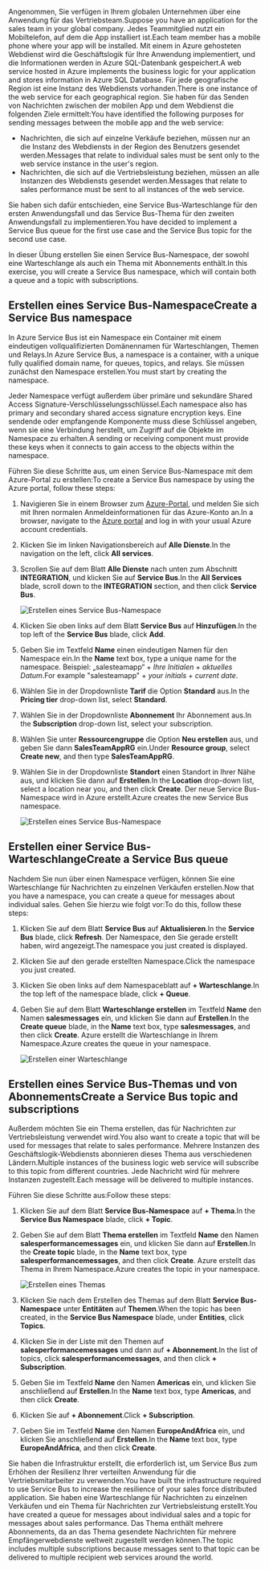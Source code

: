 <span data-ttu-id="0e07a-101">Angenommen, Sie verfügen in Ihrem globalen Unternehmen über eine Anwendung für das Vertriebsteam.</span><span class="sxs-lookup"><span data-stu-id="0e07a-101">Suppose you have an application for the sales team in your global company.</span></span> <span data-ttu-id="0e07a-102">Jedes Teammitglied nutzt ein Mobiltelefon, auf dem die App installiert ist.</span><span class="sxs-lookup"><span data-stu-id="0e07a-102">Each team member has a mobile phone where your app will be installed.</span></span> <span data-ttu-id="0e07a-103">Mit einem in Azure gehosteten Webdienst wird die Geschäftslogik für Ihre Anwendung implementiert, und die Informationen werden in Azure SQL-Datenbank gespeichert.</span><span class="sxs-lookup"><span data-stu-id="0e07a-103">A web service hosted in Azure implements the business logic for your application and stores information in Azure SQL Database.</span></span> <span data-ttu-id="0e07a-104">Für jede geografische Region ist eine Instanz des Webdiensts vorhanden.</span><span class="sxs-lookup"><span data-stu-id="0e07a-104">There is one instance of the web service for each geographical region.</span></span> <span data-ttu-id="0e07a-105">Sie haben für das Senden von Nachrichten zwischen der mobilen App und dem Webdienst die folgenden Ziele ermittelt:</span><span class="sxs-lookup"><span data-stu-id="0e07a-105">You have identified the following purposes for sending messages between the mobile app and the web service:</span></span>

- <span data-ttu-id="0e07a-106">Nachrichten, die sich auf einzelne Verkäufe beziehen, müssen nur an die Instanz des Webdiensts in der Region des Benutzers gesendet werden.</span><span class="sxs-lookup"><span data-stu-id="0e07a-106">Messages that relate to individual sales must be sent only to the web service instance in the user's region.</span></span>
- <span data-ttu-id="0e07a-107">Nachrichten, die sich auf die Vertriebsleistung beziehen, müssen an alle Instanzen des Webdiensts gesendet werden.</span><span class="sxs-lookup"><span data-stu-id="0e07a-107">Messages that relate to sales performance must be sent to all instances of the web service.</span></span>

<span data-ttu-id="0e07a-108">Sie haben sich dafür entschieden, eine Service Bus-Warteschlange für den ersten Anwendungsfall und das Service Bus-Thema für den zweiten Anwendungsfall zu implementieren.</span><span class="sxs-lookup"><span data-stu-id="0e07a-108">You have decided to implement a Service Bus queue for the first use case and the Service Bus topic for the second use case.</span></span>

<span data-ttu-id="0e07a-109">In dieser Übung erstellen Sie einen Service Bus-Namespace, der sowohl eine Warteschlange als auch ein Thema mit Abonnements enthält.</span><span class="sxs-lookup"><span data-stu-id="0e07a-109">In this exercise, you will create a Service Bus namespace, which will contain both a queue and a topic with subscriptions.</span></span>

## <a name="create-a-service-bus-namespace"></a><span data-ttu-id="0e07a-110">Erstellen eines Service Bus-Namespace</span><span class="sxs-lookup"><span data-stu-id="0e07a-110">Create a Service Bus namespace</span></span>

<span data-ttu-id="0e07a-111">In Azure Service Bus ist ein Namespace ein Container mit einem eindeutigen vollqualifizierten Domänennamen für Warteschlangen, Themen und Relays.</span><span class="sxs-lookup"><span data-stu-id="0e07a-111">In Azure Service Bus, a namespace is a container, with a unique fully qualified domain name, for queues, topics, and relays.</span></span> <span data-ttu-id="0e07a-112">Sie müssen zunächst den Namespace erstellen.</span><span class="sxs-lookup"><span data-stu-id="0e07a-112">You must start by creating the namespace.</span></span>

<span data-ttu-id="0e07a-113">Jeder Namespace verfügt außerdem über primäre und sekundäre Shared Access Signature-Verschlüsselungsschlüssel.</span><span class="sxs-lookup"><span data-stu-id="0e07a-113">Each namespace also has primary and secondary shared access signature encryption keys.</span></span> <span data-ttu-id="0e07a-114">Eine sendende oder empfangende Komponente muss diese Schlüssel angeben, wenn sie eine Verbindung herstellt, um Zugriff auf die Objekte im Namespace zu erhalten.</span><span class="sxs-lookup"><span data-stu-id="0e07a-114">A sending or receiving component must provide these keys when it connects to gain access to the objects within the namespace.</span></span>

<span data-ttu-id="0e07a-115">Führen Sie diese Schritte aus, um einen Service Bus-Namespace mit dem Azure-Portal zu erstellen:</span><span class="sxs-lookup"><span data-stu-id="0e07a-115">To create a Service Bus namespace by using the Azure portal, follow these steps:</span></span>

1. <span data-ttu-id="0e07a-116">Navigieren Sie in einem Browser zum [Azure-Portal](https://portal.azure.com/), und melden Sie sich mit Ihren normalen Anmeldeinformationen für das Azure-Konto an.</span><span class="sxs-lookup"><span data-stu-id="0e07a-116">In a browser, navigate to the [Azure portal](https://portal.azure.com/) and log in with your usual Azure account credentials.</span></span>

1. <span data-ttu-id="0e07a-117">Klicken Sie im linken Navigationsbereich auf **Alle Dienste**.</span><span class="sxs-lookup"><span data-stu-id="0e07a-117">In the navigation on the left, click **All services**.</span></span>

1. <span data-ttu-id="0e07a-118">Scrollen Sie auf dem Blatt **Alle Dienste** nach unten zum Abschnitt **INTEGRATION**, und klicken Sie auf **Service Bus**.</span><span class="sxs-lookup"><span data-stu-id="0e07a-118">In the **All Services** blade, scroll down to the **INTEGRATION** section, and then click **Service Bus**.</span></span>

    ![Erstellen eines Service Bus-Namespace](../media-draft/3-create-namespace-1.png)

1. <span data-ttu-id="0e07a-120">Klicken Sie oben links auf dem Blatt **Service Bus** auf **Hinzufügen**.</span><span class="sxs-lookup"><span data-stu-id="0e07a-120">In the top left of the **Service Bus** blade, click **Add**.</span></span>

1. <span data-ttu-id="0e07a-121">Geben Sie im Textfeld **Name** einen eindeutigen Namen für den Namespace ein.</span><span class="sxs-lookup"><span data-stu-id="0e07a-121">In the **Name** text box, type a unique name for the namespace.</span></span> <span data-ttu-id="0e07a-122">Beispiel: „salesteamapp“ + *Ihre Initialen* + *aktuelles Datum*.</span><span class="sxs-lookup"><span data-stu-id="0e07a-122">For example "salesteamapp" + *your initials* + *current date*.</span></span>

1. <span data-ttu-id="0e07a-123">Wählen Sie in der Dropdownliste **Tarif** die Option **Standard** aus.</span><span class="sxs-lookup"><span data-stu-id="0e07a-123">In the **Pricing tier** drop-down list, select **Standard**.</span></span>

1. <span data-ttu-id="0e07a-124">Wählen Sie in der Dropdownliste **Abonnement** Ihr Abonnement aus.</span><span class="sxs-lookup"><span data-stu-id="0e07a-124">In the **Subscription** drop-down list, select your subscription.</span></span>

1. <span data-ttu-id="0e07a-125">Wählen Sie unter **Ressourcengruppe** die Option **Neu erstellen** aus, und geben Sie dann **SalesTeamAppRG** ein.</span><span class="sxs-lookup"><span data-stu-id="0e07a-125">Under **Resource group**, select **Create new**, and then type **SalesTeamAppRG**.</span></span>

1. <span data-ttu-id="0e07a-126">Wählen Sie in der Dropdownliste **Standort** einen Standort in Ihrer Nähe aus, und klicken Sie dann auf **Erstellen**.</span><span class="sxs-lookup"><span data-stu-id="0e07a-126">In the **Location** drop-down list, select a location near you, and then click **Create**.</span></span> <span data-ttu-id="0e07a-127">Der neue Service Bus-Namespace wird in Azure erstellt.</span><span class="sxs-lookup"><span data-stu-id="0e07a-127">Azure creates the new Service Bus namespace.</span></span>

    ![Erstellen eines Service Bus-Namespace](../media-draft/3-create-namespace-2.png)

## <a name="create-a-service-bus-queue"></a><span data-ttu-id="0e07a-129">Erstellen einer Service Bus-Warteschlange</span><span class="sxs-lookup"><span data-stu-id="0e07a-129">Create a Service Bus queue</span></span>

<span data-ttu-id="0e07a-130">Nachdem Sie nun über einen Namespace verfügen, können Sie eine Warteschlange für Nachrichten zu einzelnen Verkäufen erstellen.</span><span class="sxs-lookup"><span data-stu-id="0e07a-130">Now that you have a namespace, you can create a queue for messages about individual sales.</span></span> <span data-ttu-id="0e07a-131">Gehen Sie hierzu wie folgt vor:</span><span class="sxs-lookup"><span data-stu-id="0e07a-131">To do this, follow these steps:</span></span>

1. <span data-ttu-id="0e07a-132">Klicken Sie auf dem Blatt **Service Bus** auf **Aktualisieren**.</span><span class="sxs-lookup"><span data-stu-id="0e07a-132">In the **Service Bus** blade, click **Refresh**.</span></span> <span data-ttu-id="0e07a-133">Der Namespace, den Sie gerade erstellt haben, wird angezeigt.</span><span class="sxs-lookup"><span data-stu-id="0e07a-133">The namespace you just created is displayed.</span></span>

1. <span data-ttu-id="0e07a-134">Klicken Sie auf den gerade erstellten Namespace.</span><span class="sxs-lookup"><span data-stu-id="0e07a-134">Click the namespace you just created.</span></span>

1. <span data-ttu-id="0e07a-135">Klicken Sie oben links auf dem Namespaceblatt auf **+ Warteschlange**.</span><span class="sxs-lookup"><span data-stu-id="0e07a-135">In the top left of the namespace blade, click **+ Queue**.</span></span>

1. <span data-ttu-id="0e07a-136">Geben Sie auf dem Blatt **Warteschlange erstellen** im Textfeld **Name** den Namen **salesmessages** ein, und klicken Sie dann auf **Erstellen**.</span><span class="sxs-lookup"><span data-stu-id="0e07a-136">In the **Create queue** blade, in the **Name** text box, type **salesmessages**, and then click **Create**.</span></span> <span data-ttu-id="0e07a-137">Azure erstellt die Warteschlange in Ihrem Namespace.</span><span class="sxs-lookup"><span data-stu-id="0e07a-137">Azure creates the queue in your namespace.</span></span>

    ![Erstellen einer Warteschlange](../media-draft/3-create-queue.png)

## <a name="create-a-service-bus-topic-and-subscriptions"></a><span data-ttu-id="0e07a-139">Erstellen eines Service Bus-Themas und von Abonnements</span><span class="sxs-lookup"><span data-stu-id="0e07a-139">Create a Service Bus topic and subscriptions</span></span>

<span data-ttu-id="0e07a-140">Außerdem möchten Sie ein Thema erstellen, das für Nachrichten zur Vertriebsleistung verwendet wird.</span><span class="sxs-lookup"><span data-stu-id="0e07a-140">You also want to create a topic that will be used for messages that relate to sales performance.</span></span> <span data-ttu-id="0e07a-141">Mehrere Instanzen des Geschäftslogik-Webdiensts abonnieren dieses Thema aus verschiedenen Ländern.</span><span class="sxs-lookup"><span data-stu-id="0e07a-141">Multiple instances of the business logic web service will subscribe to this topic from different countries.</span></span> <span data-ttu-id="0e07a-142">Jede Nachricht wird für mehrere Instanzen zugestellt.</span><span class="sxs-lookup"><span data-stu-id="0e07a-142">Each message will be delivered to multiple instances.</span></span>

<span data-ttu-id="0e07a-143">Führen Sie diese Schritte aus:</span><span class="sxs-lookup"><span data-stu-id="0e07a-143">Follow these steps:</span></span>

1. <span data-ttu-id="0e07a-144">Klicken Sie auf dem Blatt **Service Bus-Namespace** auf **+ Thema**.</span><span class="sxs-lookup"><span data-stu-id="0e07a-144">In the **Service Bus Namespace** blade, click **+ Topic**.</span></span>

1. <span data-ttu-id="0e07a-145">Geben Sie auf dem Blatt **Thema erstellen** im Textfeld **Name** den Namen **salesperformancemessages** ein, und klicken Sie dann auf **Erstellen**.</span><span class="sxs-lookup"><span data-stu-id="0e07a-145">In the **Create topic** blade, in the **Name** text box, type **salesperformancemessages**, and then click **Create**.</span></span> <span data-ttu-id="0e07a-146">Azure erstellt das Thema in Ihrem Namespace.</span><span class="sxs-lookup"><span data-stu-id="0e07a-146">Azure creates the topic in your namespace.</span></span>

    ![Erstellen eines Themas](../media-draft/3-create-topic.png)

1. <span data-ttu-id="0e07a-148">Klicken Sie nach dem Erstellen des Themas auf dem Blatt **Service Bus-Namespace** unter **Entitäten** auf **Themen**.</span><span class="sxs-lookup"><span data-stu-id="0e07a-148">When the topic has been created, in the **Service Bus Namespace** blade, under **Entities**, click **Topics**.</span></span>

1. <span data-ttu-id="0e07a-149">Klicken Sie in der Liste mit den Themen auf **salesperformancemessages** und dann auf **+ Abonnement**.</span><span class="sxs-lookup"><span data-stu-id="0e07a-149">In the list of topics, click **salesperformancemessages**, and then click **+ Subscription**.</span></span>

1. <span data-ttu-id="0e07a-150">Geben Sie im Textfeld **Name** den Namen **Americas** ein, und klicken Sie anschließend auf **Erstellen**.</span><span class="sxs-lookup"><span data-stu-id="0e07a-150">In the **Name** text box, type **Americas**, and then click **Create**.</span></span>

1. <span data-ttu-id="0e07a-151">Klicken Sie auf **+ Abonnement**.</span><span class="sxs-lookup"><span data-stu-id="0e07a-151">Click **+ Subscription**.</span></span>

1. <span data-ttu-id="0e07a-152">Geben Sie im Textfeld **Name** den Namen **EuropeAndAfrica** ein, und klicken Sie anschließend auf **Erstellen**.</span><span class="sxs-lookup"><span data-stu-id="0e07a-152">In the **Name** text box, type **EuropeAndAfrica**, and then click **Create**.</span></span>

<span data-ttu-id="0e07a-153">Sie haben die Infrastruktur erstellt, die erforderlich ist, um Service Bus zum Erhöhen der Resilienz Ihrer verteilten Anwendung für die Vertriebsmitarbeiter zu verwenden.</span><span class="sxs-lookup"><span data-stu-id="0e07a-153">You have built the infrastructure required to use Service Bus to increase the resilience of your sales force distributed application.</span></span> <span data-ttu-id="0e07a-154">Sie haben eine Warteschlange für Nachrichten zu einzelnen Verkäufen und ein Thema für Nachrichten zur Vertriebsleistung erstellt.</span><span class="sxs-lookup"><span data-stu-id="0e07a-154">You have created a queue for messages about individual sales and a topic for messages about sales performance.</span></span> <span data-ttu-id="0e07a-155">Das Thema enthält mehrere Abonnements, da an das Thema gesendete Nachrichten für mehrere Empfängerwebdienste weltweit zugestellt werden können.</span><span class="sxs-lookup"><span data-stu-id="0e07a-155">The topic includes multiple subscriptions because messages sent to that topic can be delivered to multiple recipient web services around the world.</span></span>

